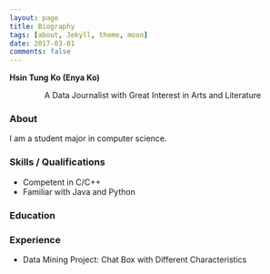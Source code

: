 ```yaml
---
layout: page
title: Biography
tags: [about, Jekyll, theme, moon]
date: 2017-03-01
comments: false
---
```


**Hsin Tung Ko (Enya Ko)**
<center> A Data Journalist with Great Interest in Arts and Literature </center>

### About
I am a student major in computer science.

### Skills / Qualifications
* Competent in C/C++
* Familiar with Java and Python

### Education


### Experience
- Data Mining Project: Chat Box with Different Characteristics

